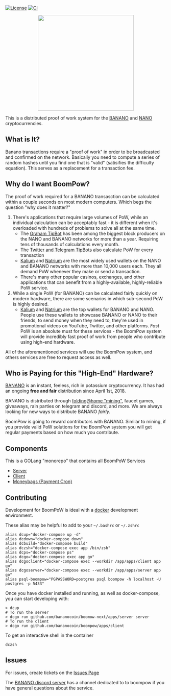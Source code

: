 [![License](https://img.shields.io/github/license/BananoCoin/boompow-next)](https://github.com/bananocoin/boompow/blob/master/LICENSE) [![CI](https://github.com/bananocoin/boompow/workflows/CI/badge.svg)](https://github.com/bananocoin/boompow/actions?query=workflow%3ACI)

<p align="center">
  <img src="https://raw.githubusercontent.com/BananoCoin/boompow-next/master/logo.svg" width="300">
</p>

This is a distributed proof of work system for the [BANANO](https://banano.cc) and [NANO](https://nano.org) cryptocurrencies.

## What is It?

Banano transactions require a "proof of work" in order to be broadcasted and confirmed on the network. Basically you need to compute a series of random hashes until you find one that is "valid" (satisifies the difficulty equation). This serves as a replacement for a transaction fee.

## Why do I want BoomPow?

The proof of work required for a BANANO transasction can be calculated within a couple seconds on most modern computers. Which begs the question "why does it matter?"

1. There's applications that require large volumes of PoW, while an individual calculation can be acceptably fast - it is different when it's overloaded with hundreds of problems to solve all at the same time.
   - The [Graham TipBot](https://github.com/bbedward/Graham_Nano_Tip_Bot) has been among the biggest block producers on the NANO and BANANO networks for more than a year. Requiring tens of thousands of calculations every month.
   - The [Twitter and Telegram TipBots](https://github.com/mitche50/NanoTipBot) also calculate PoW for every transaction
   - [Kalium](https://kalium.banano.cc) and [Natrium](https://natrium.io) are the most widely used wallets on the NANO and BANANO networks with more than 10,000 users each. They all demand PoW whenever they make or send a transaction.
   - There's many other popular casinos, exchanges, and other applications that can benefit from a highly-available, highly-reliable PoW service.
2. While a single PoW (for BANANO) can be calculated fairly quickly on modern hardware, there are some scenarios in which sub-second PoW is highly desired.
   - [Kalium](https://kalium.banano.cc) and [Natrium](https://natrium.io) are the top wallets for BANANO and NANO. People use these wallets to showcase BANANO or NANO to their friends, to send money when they need to, they're used in promotional videos on YouTube, Twitter, and other platforms. _Fast_ PoW is an absolute must for these services - the BoomPow system will provide incredibly fast proof of work from people who contribute using high-end hardware.

All of the aforementioned services will use the BoomPow system, and others services are free to request access as well.

## Who is Paying for this "High-End" Hardware?

[BANANO](https://banano.cc) is an instant, feeless, rich in potassium cryptocurrency. It has had an ongoing **free and fair** distribution since April 1st, 2018.

BANANO is distributed through [folding@home "mining"](https://bananominer.com), faucet games, giveaways, rain parties on telegram and discord, and more. We are always looking for new ways to distribute BANANO _fairly._

BoomPow is going to reward contributors with BANANO. Similar to mining, if you provide valid PoW solutions for the BoomPow system you will get regular payments based on how much you contribute.

## Components

This is a GOLang "monorepo" that contains all BoomPoW Services

- [Server](https://github.com/bananocoin/boompow/blob/master/apps/server)
- [Client](https://github.com/bananocoin/boompow/blob/master/apps/client)
- [Moneybags (Payment Cron)](https://github.com/bananocoin/boompow/blob/master/services/moneybags)

## Contributing

Development for BoomPoW is ideal with a [docker](https://www.docker.com/) development environment.

These alias may be helpful to add to your `~/.bashrc` or `~/.zshrc`

```
alias dcup="docker-compose up -d"
alias dcdown="docker-compose down"
alias dcbuild="docker-compose build"
alias dczsh="docker-compose exec app /bin/zsh"
alias dcps="docker-compose ps"
alias dcgo="docker-compose exec app go"
alias dcgoclient="docker-compose exec --workdir /app/apps/client app go"
alias dcgoserver="docker-compose exec --workdir /app/apps/server app go"
alias psql-boompow="PGPASSWORD=postgres psql boompow -h localhost -U postgres -p 5433"
```

Once you have docker installed and running, as well as docker-compose, you can start developing with:

```
> dcup
# To run the server
> dcgo run github.com/bananocoin/boomow-next/apps/server server
# To run the client
> dcgo run github.com/bananocoin/boompow/apps/client
```

To get an interactive shell in the container

```
dczsh
```

## Issues

For issues, create tickets on the [Issues Page](https://github.com/bananocoin/boompow/issues)

The [BANANO discord server](https://chat.banano.cc) has a channel dedicated to to boompow if you have general questions about the service.
